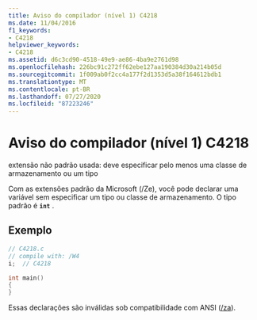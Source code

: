 ```yaml
---
title: Aviso do compilador (nível 1) C4218
ms.date: 11/04/2016
f1_keywords:
- C4218
helpviewer_keywords:
- C4218
ms.assetid: d6c3cd90-4518-49e9-ae86-4ba9e2761d98
ms.openlocfilehash: 226bc91c272ff62ebe127aa190384d30a214b05d
ms.sourcegitcommit: 1f009ab0f2cc4a177f2d1353d5a38f164612bdb1
ms.translationtype: MT
ms.contentlocale: pt-BR
ms.lasthandoff: 07/27/2020
ms.locfileid: "87223246"
---
```

# <a name="compiler-warning-level-1-c4218"></a>Aviso do compilador (nível 1) C4218

extensão não padrão usada: deve especificar pelo menos uma classe de armazenamento ou um tipo

Com as extensões padrão da Microsoft (/Ze), você pode declarar uma variável sem especificar um tipo ou classe de armazenamento. O tipo padrão é **`int`** .

## <a name="example"></a>Exemplo

```cpp
// C4218.c
// compile with: /W4
i;  // C4218

int main()
{
}
```

Essas declarações são inválidas sob compatibilidade com ANSI ([/za](../../build/reference/za-ze-disable-language-extensions.md)).
